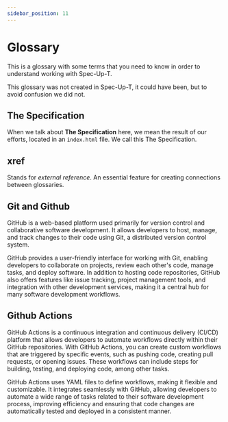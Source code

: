 ```yaml
---
sidebar_position: 11
---
```


# Glossary

This is a glossary with some terms that you need to know in order to understand working with Spec-Up-T.

This glossary was not created in Spec-Up-T, it could have been, but to avoid confusion we did not.

## The Specification

When we talk about **The Specification** here, we mean the result of our efforts, located in an `index.html` file. We call this The Specification.

## xref

Stands for *external reference*. An essential feature for creating connections between glossaries.

## Git and Github

GitHub is a web-based platform used primarily for version control and collaborative software development. It allows developers to host, manage, and track changes to their code using Git, a distributed version control system.

GitHub provides a user-friendly interface for working with Git, enabling developers to collaborate on projects, review each other's code, manage tasks, and deploy software. In addition to hosting code repositories, GitHub also offers features like issue tracking, project management tools, and integration with other development services, making it a central hub for many software development workflows.


## Github Actions

GitHub Actions is a continuous integration and continuous delivery (CI/CD) platform that allows developers to automate workflows directly within their GitHub repositories. With GitHub Actions, you can create custom workflows that are triggered by specific events, such as pushing code, creating pull requests, or opening issues. These workflows can include steps for building, testing, and deploying code, among other tasks.

GitHub Actions uses YAML files to define workflows, making it flexible and customizable. It integrates seamlessly with GitHub, allowing developers to automate a wide range of tasks related to their software development process, improving efficiency and ensuring that code changes are automatically tested and deployed in a consistent manner.